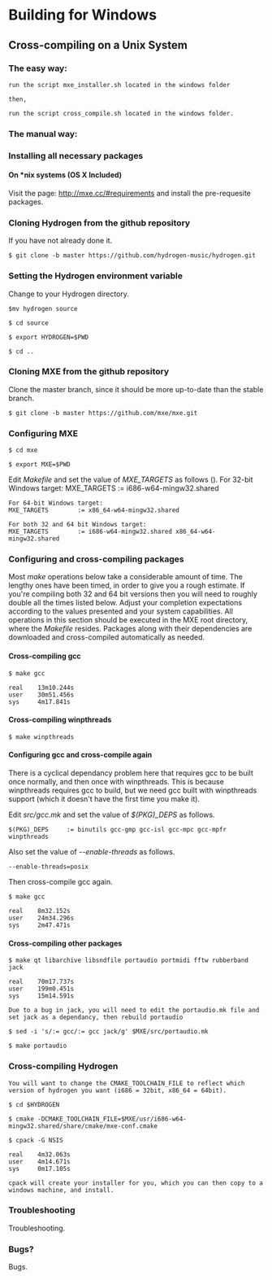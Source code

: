 # Building for Windows

## Cross-compiling on a Unix System

### The easy way:
	run the script mxe_installer.sh located in the windows folder

	then,

	run the script cross_compile.sh located in the windows folder.

### The manual way: 

### Installing all necessary packages


#### On *nix systems (OS X Included)

Visit the page: http://mxe.cc/#requirements and install the pre-requesite packages.

### Cloning Hydrogen from the github repository

If you have not already done it.

    $ git clone -b master https://github.com/hydrogen-music/hydrogen.git

### Setting the Hydrogen environment variable

Change to your Hydrogen directory.

    $mv hydrogen source

    $ cd source
    
    $ export HYDROGEN=$PWD
    
    $ cd ..

### Cloning MXE from the github repository

Clone the master branch, since it should be more up-to-date than the stable branch.

    $ git clone -b master https://github.com/mxe/mxe.git

### Configuring MXE

    $ cd mxe

    $ export MXE=$PWD

Edit *Makefile* and set the value of *MXE_TARGETS* as follows ().
    For 32-bit Windows target:
    MXE_TARGETS        := i686-w64-mingw32.shared

    For 64-bit Windows target:
    MXE_TARGETS        := x86_64-w64-mingw32.shared

    For both 32 and 64 bit Windows target:
    MXE_TARGETS        := i686-w64-mingw32.shared x86_64-w64-mingw32.shared

### Configuring and cross-compiling packages

Most *make* operations below take a considerable amount of time. The lengthy ones have been timed, in order to give you a rough estimate. If you're compiling both 32 and 64 bit versions then you will need to roughly double all the times listed below. Adjust your completion expectations according to the values presented and your system capabilities. All operations in this section should be executed in the MXE root directory, where the *Makefile* resides. Packages along with their dependencies are downloaded and cross-compiled automatically as needed.

#### Cross-compiling gcc

    $ make gcc

    real    13m10.244s
    user    30m51.456s
    sys     4m17.841s

#### Cross-compiling winpthreads

    $ make winpthreads

#### Configuring gcc and cross-compile again

There is a cyclical dependancy problem here that requires gcc to be built once normally, and then once with winpthreads. This is because winpthreads requires gcc to build, but we need gcc built with winpthreads support (which it doesn't have the first time you make it).

Edit *src/gcc.mk* and set the value of *$(PKG)_DEPS* as follows.

    $(PKG)_DEPS     := binutils gcc-gmp gcc-isl gcc-mpc gcc-mpfr winpthreads

Also set the value of *--enable-threads* as follows.

    --enable-threads=posix

Then cross-compile gcc again.

    $ make gcc

    real    8m32.152s
    user    24m34.296s
    sys     2m47.471s

#### Cross-compiling other packages

    $ make qt libarchive libsndfile portaudio portmidi fftw rubberband jack

    real    70m17.737s
    user    199m0.451s
    sys     15m14.591s

    Due to a bug in jack, you will need to edit the portaudio.mk file and set jack as a dependancy, then rebuild portaudio
    
    $ sed -i 's/:= gcc/:= gcc jack/g' $MXE/src/portaudio.mk

    $ make portaudio

### Cross-compiling Hydrogen
    You will want to change the CMAKE_TOOLCHAIN_FILE to reflect which version of hydrogen you want (i686 = 32bit, x86_64 = 64bit).

    $ cd $HYDROGEN
    
    $ cmake -DCMAKE_TOOLCHAIN_FILE=$MXE/usr/i686-w64-mingw32.shared/share/cmake/mxe-conf.cmake
    
    $ cpack -G NSIS

    real    4m32.063s
    user    4m14.671s
    sys     0m17.105s

    cpack will create your installer for you, which you can then copy to a windows machine, and install. 

### Troubleshooting

Troubleshooting.

### Bugs?

Bugs.